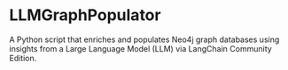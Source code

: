 # LLMGraphPopulator
A Python script that enriches and populates Neo4j graph databases using insights from a Large Language Model (LLM) via LangChain Community Edition.
